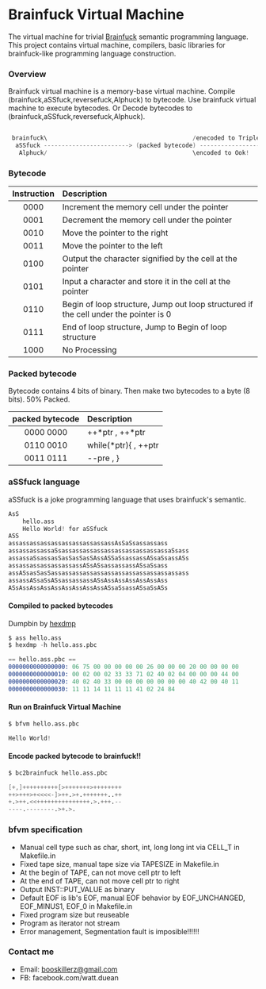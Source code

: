 # Brainfuck Virtual Machine

The virtual machine for trivial [Brainfuck](https://en.wikipedia.org/wiki/Brainfuck) semantic programming language.
This project contains virtual machine, compilers, basic libraries for brainfuck-like programming language construction.

### Overview
Brainfuck virtual machine is a memory-base virtual machine.
Compile (brainfuck,aSSfuck,reversefuck,Alphuck) to bytecode.
Use brainfuck virtual machine to execute bytecodes.
Or Decode bytecodes to (brainfuck,aSSfuck,reversefuck,Alphuck).

```s

 brainfuck\                                         /enecoded to Triplet
  aSSfuck ------------------------> (packed bytecode) ------------------------> (run on bfvm)
   Alphuck/                                         \encoded to Ook!

```
		
		
### Bytecode

| Instruction | Description                                                                            |
|:-----------:|:---------------------------------------------------------------------------------------|
|     0000    | Increment the memory cell under the pointer                                            |
|     0001    | Decrement the memory cell under the pointer                                            |
|     0010    | Move the pointer to the right                                                          |
|     0011    | Move the pointer to the left                                                           |
|     0100    | Output the character signified by the cell at the pointer                              |
|     0101    | Input a character and store it in the cell at the pointer                              |
|     0110    | Begin of loop structure, Jump out loop structured if the cell under the pointer is 0   |
|     0111    | End of loop structure, Jump to Begin of loop structure                                 |
|     1000    | No Processing                                                                          |


### Packed bytecode

Bytecode contains 4 bits of binary.
Then make two bytecodes to a byte (8 bits).
50% Packed.

|    packed bytecode   | Description                                                 |
|:--------------------:|:------------------------------------------------------------|
|     0000 0000        | ++*ptr  , ++*ptr                                            |
|     0110 0010        | while(*ptr){ ,  ++ptr                                       |
|     0011 0111        | --pre , }                                                   |


### aSSfuck language

aSSfuck is a joke programming language that uses brainfuck's semantic.


```s
AsS
	hello.ass
	Hello World! for aSSfuck
ASS
assassassassassassassassassassAsSaSsassassass
assassassassaSsassassassassassassassassassassaSsass
assassaSsassasSasSasSasSAssASSaSsassassASsaSsassASs
assassassassassassassASsASsassassassASsaSsass
assASsasSasSassassassassassassassassassassassassass
assassASsaSsASsassassassASsAssAssAssAssAssAss
ASsAssAssAssAssAssAssAssAssASsaSsassASsaSsASs

```


#### Compiled to packed bytecodes

Dumpbin by [hexdmp](https://github.com/hwoy/hexdmp)

```s
$ ass hello.ass
$ hexdmp -h hello.ass.pbc

== hello.ass.pbc ==
0000000000000000: 06 75 00 00 00 00 00 26 00 00 00 20 00 00 00 00 
0000000000000010: 00 02 00 02 33 33 71 02 40 02 04 00 00 00 44 00 
0000000000000020: 40 02 40 33 00 00 00 00 00 00 00 40 42 00 40 11 
0000000000000030: 11 11 14 11 11 11 41 02 24 84 

```

#### Run on Brainfuck Virtual Machine
```s
$ bfvm hello.ass.pbc

Hello World!

```

#### Encode packed bytecode to brainfuck!!

```s
$ bc2brainfuck hello.ass.pbc

[+,]++++++++++[>+++++++>++++++++
++>+++>+<<<<-]>++.>+.+++++++..++
+.>++.<<+++++++++++++++.>.+++.--
----.--------.>+.>.
```

### bfvm specification
- Manual cell type such as char, short, int, long long int via CELL_T in Makefile.in
- Fixed tape size, manual tape size via TAPESIZE in Makefile.in
- At the begin of TAPE, can not move cell ptr to left
- At the end of TAPE, can not move cell ptr to right
- Output INST::PUT_VALUE as binary
- Default EOF is lib's EOF, manual EOF behavior by EOF_UNCHANGED, EOF_MINUS1, EOF_0 in Makefile.in
- Fixed program size but reuseable
- Program as iterator not stream
- Error management, Segmentation fault is imposible!!!!!!

### Contact me
- Email: booskillerz@gmail.com
- FB: facebook.com/watt.duean
